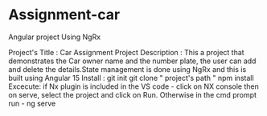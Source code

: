 # Assignment-car
Angular project Using NgRx 

Project's Title : Car Assignment
Project Description : This a project that demonstrates the Car owner name and the number plate, the user can add and delete the details.State management is done using NgRx and this is built using Angular 15
Install : git init
git clone " project's path "
npm install
Excecute: if Nx plugin is included in the VS code - click on NX console then on serve, select the project and click on Run.
Otherwise in the cmd prompt run - ng serve

